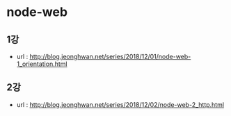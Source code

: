 # node-web

## 1강

- url : http://blog.jeonghwan.net/series/2018/12/01/node-web-1_orientation.html

## 2강

- url : http://blog.jeonghwan.net/series/2018/12/02/node-web-2_http.html
